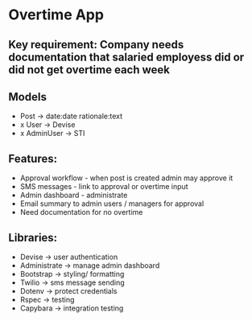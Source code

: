 # Overtime App

## Key requirement: Company needs documentation that salaried employess did or did not get overtime each week


## Models
  - Post -> date:date rationale:text
  - x User -> Devise
  - x AdminUser -> STI

## Features:
  - Approval workflow - when post is created admin may approve it
  - SMS messages - link to approval or overtime input
  - Admin dashboard - administrate
  - Email summary to admin users / managers for approval
  - Need documentation for no overtime

## Libraries:
  - Devise -> user authentication
  - Administrate -> manage admin dashboard
  - Bootstrap -> styling/ formatting
  - Twilio -> sms message sending
  - Dotenv -> protect credentials
  - Rspec -> testing
  - Capybara -> integration testing

